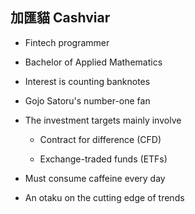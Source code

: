 ## 加匯貓 Cashviar

- Fintech programmer
- Bachelor of Applied Mathematics
- Interest is counting banknotes
- Gojo Satoru's number-one fan
- The investment targets mainly involve

    - Contract for difference (CFD)
      
    - Exchange-traded funds (ETFs)
- Must consume caffeine every day
- An otaku on the cutting edge of trends
